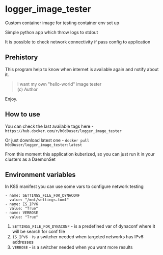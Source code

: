 # logger_image_tester

Custom container image for testing container env set up

Simple python app which throw logs to stdout

It is possible to check network connectivity if pass config to application

## Prehistory
This program help to know when internet is available again and notify about it.

> I want my own "hello-world" image tester  
> (c) Author

Enjoy.

## How to use

You can check the last available tags here - `https://hub.docker.com/r/h0d0user/logger_image_tester`  

Or just download latest one - `docker pull h0d0user/logger_image_tester:latest`

From this moment this application kuberized, so you can just run it in your clusters as a DaemonSet

## Environment variables

In K8S manifest you can use some vars to configure network testing

```     
- name: SETTINGS_FILE_FOR_DYNACONF
  value: "/mnt/settings.toml"
- name: IS_IPV6
  value: "True"
- name: VERBOSE
  value: "True"
```

1) `SETTINGS_FILE_FOR_DYNACONF` - is a predefined var of dynaconf where it will be search for conf file
2) `IS_IPV6` - is a switcher needed when targeted networks has IPv6 addresses
3) `VERBOSE` - is a switcher needed when you want more results 